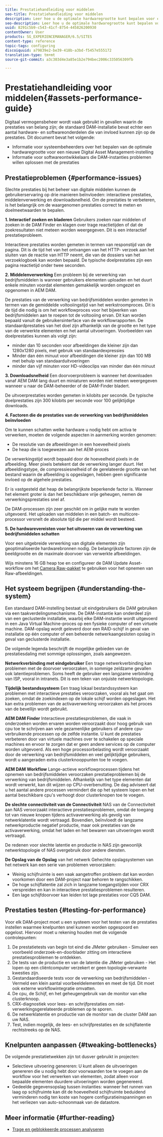 ```yaml
---
title: Prestatiehandleiding voor middelen
seo-title: Prestatiehandleiding voor middelen
description: Leer hoe u de optimale hardwaregrootte kunt bepalen voor een nieuwe DAM-installatie (Digital Asset Management) en hoe u prestatieproblemen kunt oplossen
seo-description: Leer hoe u de optimale hardwaregrootte kunt bepalen voor een nieuwe DAM-installatie (Digital Asset Management) en hoe u prestatieproblemen kunt oplossen
uuid: 8291c5b9-c543-41cf-8754-445826200930
contentOwner: User
products: SG_EXPERIENCEMANAGER/6.5/SITES
content-type: reference
topic-tags: configuring
discoiquuid: a79839e2-be39-418b-a3bd-f5457e555172
translation-type: tm+mt
source-git-commit: a3c303d4e3a85e1b2e794bec2006c335056309fb

---
```



# Prestatiehandleiding voor middelen{#assets-performance-guide}

Digitaal vermogensbeheer wordt vaak gebruikt in gevallen waarin de prestaties van belang zijn; de standaard DAM-installatie bevat echter een aantal hardware- en softwareonderdelen die van invloed kunnen zijn op de prestaties. Dit document bevat het volgende:

* Informatie voor systeembeheerders over het bepalen van de optimale hardwaregrootte voor een nieuwe Digital Asset Management-instelling
* Informatie voor softwareontwikkelaars die DAM-instanties problemen willen oplossen met de prestaties

## Prestatieproblemen {#performance-issues}

Slechte prestaties bij het beheer van digitale middelen kunnen de gebruikerservaring op drie manieren beïnvloeden: interactieve prestaties, middelenverwerking en downloadsnelheid. Om de prestaties te verbeteren, is het belangrijk om de waargenomen prestaties correct te meten en doelmeetwaarden te bepalen.

**1. Interactief zoeken en bladeren** Gebruikers zoeken naar middelen of zoeken in de DAM Finder en klagen over trage reactietijden of dat de zoekresultaten niet meteen worden weergegeven. Dit is een interactief prestatieprobleem.

Interactieve prestaties worden gemeten in termen van responstijd van de pagina. Dit is de tijd het van het ontvangen van het HTTP- verzoek aan het sluiten van de reactie van HTTP neemt, die van de dossiers van het verzoeklogboek kan worden bepaald. De typische doelprestaties zijn een pagina reactietijd onder twee seconden.

**2. Middelenverwerking** Een probleem bij de verwerking van bedrijfsmiddelen is wanneer gebruikers elementen uploaden en het duurt enkele minuten voordat elementen gemakkelijk worden omgezet en opgenomen in AEM DAM.

De prestaties van de verwerking van bedrijfsmiddelen worden gemeten in termen van de gemiddelde voltooiingstijd van het werkstroomproces. Dit is de tijd die nodig is om het workflowproces voor het bijwerken van bedrijfsmiddelen aan te roepen tot de voltooiing ervan. Dit kan worden bepaald vanuit de gebruikersinterface van de workflowrapporten. De standaardprestaties van het doel zijn afhankelijk van de grootte en het type van de verwerkte elementen en het aantal uitvoeringen. Voorbeelden van doelprestaties kunnen als volgt zijn:

* minder dan 10 seconden voor afbeeldingen die kleiner zijn dan 1280x1280 pixels, met gebruik van standaardexpressies
* Minder dan één minuut voor afbeeldingen die kleiner zijn dan 100 MB met behulp van standaarduitvoeringen
* minder dan vijf minuten voor HD-videoclips van minder dan één minuut

**3. Downloadsnelheid** Een doorvoerprobleem is wanneer het downloaden vanaf AEM DAM lang duurt en miniaturen worden niet meteen weergegeven wanneer u naar de DAM-beheerder of de DAM-Finder bladert.

De uitvoerprestaties worden gemeten in kilobits per seconde. De typische doelprestaties zijn 300 kilobits per seconde voor 100 gelijktijdige downloads.

**4. Factoren die de prestaties van de verwerking van bedrijfsmiddelen beïnvloeden**

Om te kunnen schatten welke hardware u nodig hebt om activa te verwerken, moeten de volgende aspecten in aanmerking worden genomen:

* De resolutie van de afbeeldingen in een hoeveelheid pixels
* De heap die is toegewezen aan het AEM-proces

De verwerkingstijd wordt bepaald door de hoeveelheid pixels in de afbeelding. Meer pixels betekent dat de verwerking langer duurt.
Het afbeeldingstype, de compressiesnelheid of de gerelateerde grootte van het bestand waarin de afbeelding is opgeslagen, hebben geen significante invloed op de algehele prestaties.

Er is vastgesteld dat heap de belangrijkste beperkende factor is. Wanneer het element groter is dan het beschikbare vrije geheugen, nemen de verwerkingsprestaties snel af.

De DAM-processen zijn zeer geschikt om in gelijke mate te worden uitgevoerd. Het uploaden van middelen in een batch- en multicore-processor versnelt de absolute tijd die per middel wordt besteed.

**5. De hardwarevereisten voor het uitvoeren van de verwerking van bedrijfsmiddelen schatten**

Voor een uitgebreide verwerking van digitale elementen zijn geoptimaliseerde hardwarebronnen nodig. De belangrijkste factoren zijn de beeldgrootte en de maximale doorvoer van verwerkte afbeeldingen.

Wijs minstens 16 GB heap toe en configureer de DAM Update Asset-workflow om het [Camera Raw-pakket](/help/assets/camera-raw.md) te gebruiken voor het opnemen van Raw-afbeeldingen.

## Het systeem begrijpen {#understanding-the-system}

Een standaard DAM-instelling bestaat uit eindgebruikers die DAM gebruiken via een taakverdelingsmechanisme. De DAM-instantie kan onderdeel zijn van een geclusterde installatie, waarbij elke DAM-instantie wordt uitgevoerd in een Java Virtual Machine-proces op een fysieke computer of een virtuele machine. DAM-opslag wordt geleverd door een RAID-schijf in geval van installatie op één computer of een beheerde netwerkaangesloten opslag in geval van geclusterde installatie.

De volgende legenda beschrijft de mogelijke gebieden van de prestatiesdaling met sommige oplossingen, zoals aangewezen.

**Netwerkverbinding met eindgebruiker** Een trage netwerkverbinding kan problemen met de doorvoer veroorzaken, in sommige zeldzame gevallen ook latentieproblemen. Soms heeft de gebruiker een langzame verbinding van ISP, vooral in intranets. Dit is een teken van onjuiste netwerktopologie.

**Tijdelijk bestandssysteem** Een traag lokaal bestandssysteem kan problemen met interactieve prestaties veroorzaken, vooral als het gaat om zoeken, omdat de zoekindexen op de lokale schijf worden opgeslagen. Het kan extra problemen van de activaverwerking veroorzaken als het proces van de bevellijn wordt gebruikt.

**AEM DAM Finder** Interactieve prestatiesproblemen, die vaak in onderzoeken worden ervaren worden veroorzaakt door hoog gebruik van cpu toe te schrijven aan vele gezamenlijke gebruikers of andere cpu-verbruikende processen op de zelfde instantie. U kunt de prestaties verbeteren door van virtuele machines over te schakelen op speciale machines en ervoor te zorgen dat er geen andere services op de computer worden uitgevoerd. Als een hoge processorbelasting wordt veroorzaakt door de verwerking van bedrijfsmiddelen en veel gelijktijdige gebruikers, wordt u aangeraden extra clusterknooppunten toe te voegen.

**AEM DAM Workflow** Lange-actieve workflowprocessen tijdens het opnemen van bedrijfsmiddelen veroorzaken prestatieproblemen bij de verwerking van bedrijfsmiddelen. Afhankelijk van het type elementen dat wordt verwerkt, kan dit wijzen op CPU-overbenutting. De dag adviseert dat u het aantal andere processen vermindert die op het systeem lopen en het aantal beschikbare cpu&#39;s verhoogt door clusterknopen toe te voegen.

**De slechte connectiviteit van de Connectiviteit** NAS van de Connectiviteit aan NAS veroorzaakt interactieve prestatiesproblemen, omdat de toegang tot van nieuwe knopen tijdens activaverwerking als gevolg van netwerklatentie wordt vertraagd. Bovendien, beïnvloedt de langzame netwerkproductie negatief productie, maar ook prestaties van de activaverwerking, omdat het laden en het bewaren van uitvoeringen wordt vertraagd.

De redenen voor slechte latentie en productie in NAS zijn gewoonlijk netwerktopologie of NAS overgebruik door andere diensten.

**De Opslag van de Opslag** van het netwerk Gehechte opslagsystemen van het netwerk kan een serie van problemen veroorzaken:

* Weinig schijfruimte is een vaak aangetroffen probleem dat kan worden voorkomen door een DAM-project naar behoren te rangschikken.
* De hoge schijflatentie zal zich in langzame toegangstijden voor CRX verspreiden en kan in interactieve prestatiesproblemen resulteren.
* Een lage schijfdoorvoer kan leiden tot lage prestaties voor CQ5 DAM.

## Prestaties testen {#testing-for-performance}

Voor elk DAM-project moet u een systeem voor het testen van de prestaties instellen waarmee knelpunten snel kunnen worden opgespoord en opgelost. Hiervoor moet u rekening houden met de volgende controlepunten:

1. De prestatietests van begin tot eind die JMeter gebruiken - Simuleer een voorbeeld onderzoek-en-doorblader zitting om interactieve prestatiesproblemen te ontdekken.
1. De tests van de productie en van de latentie die JMeter gebruiken - Het lopen op een cliëntcomputer verzekert er geen topologie-verwante kwesties zijn.
1. Gestandaardiseerde tests voor de verwerking van bedrijfsmiddelen - Vermeld een klein aantal voorbeeldelementen en meet de tijd. Dit moet ook externe workflowintegratie omvatten.
1. De cpu, de Schijf, en het geheugengebruik van de monitor van elke clusterknoop.
1. CRX-diagnostiek voor lees- en schrijfprestaties om niet-verwerkingsgerelateerde problemen op te sporen.
1. De netwerklatentie en productie van de monitor van de cluster DAM aan uw NAS.
1. Test, indien mogelijk, de lees- en schrijfprestaties en de schijflatentie rechtstreeks op de NAS.

## Knelpunten aanpassen {#tweaking-bottlenecks}

De volgende prestatietwekken zijn tot dusver gebruikt in projecten:

* Selectieve uitvoering genereren: U kunt alleen de uitvoeringen genereren die u nodig hebt door voorwaarden toe te voegen aan de workflow voor het verwerken van elementen, zodat alleen voor bepaalde elementen duurdere uitvoeringen worden gegenereerd.
* Gedeelde gegevensopslag tussen instanties: wanneer het runnen van laag op schijfruimte kan dit de hoeveelheid schijfruimte beduidend verminderen nodig ten koste van hogere configuratieinspanningen en het verliezen van auto-schoonmaak van de datastore.

## Meer informatie {#further-reading}

* [Trage en geblokkeerde processen analyseren](https://helpx.adobe.com/experience-manager/kb/AnalyzeSlowAndBlockedProcesses.html)

